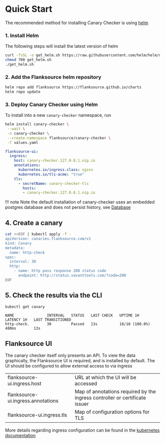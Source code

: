 # Quick Start

The recommended method for installing Canary Checker is using [helm](https://helm.sh/)

### 1. Install Helm

The following steps will install the latest version of helm

```bash
curl -fsSL -o get_helm.sh https://raw.githubusercontent.com/helm/helm/main/scripts/get-helm-3
chmod 700 get_helm.sh
./get_helm.sh
```

### 2. Add the Flanksource helm repository

```bash
helm repo add flanksource https://flanksource.github.io/charts
helm repo update
```

### 3. Deploy Canary Checker using Helm

To install into a new `canary-checker` namespace, run

```bash
helm install canary-checker \
 --wait \
 -n canary-checker \
 --create-namespace flanksource/canary-checker \
 -f values.yaml
```

```yaml title="values.yaml"
flanksource-ui:
  ingress:
    host: canary-checker.127.0.0.1.nip.io
    annotations:
      kubernetes.io/ingress.class: nginx
      kubernetes.io/tls-acme: "true"
    tls:
      - secretName: canary-checker-tls
        hosts:
        - canary-checker.127.0.0.1.nip.io
```

!!! note
    Note the default installation of canary-checker uses an embedded postgres database and does not persist history, see [Database](../database.md)

## 4. Create a canary

```bash
cat <<EOF | kubectl apply -f -
apiVersion: canaries.flanksource.com/v1
kind: Canary
metadata:
  name: http-check
spec:
  interval: 30
  http:
    - name: http pass response 200 status code
      endpoint: http://status.savanttools.com/?code=200
EOF
```

## 5. Check the results via the CLI

```bash
kubectl get canary
```

``` title="sample output"
NAME               INTERVAL   STATUS   LAST CHECK   UPTIME 1H        LATENCY 1H   LAST TRANSITIONED
http-check.        30         Passed   13s          18/18 (100.0%)   480ms        13s
```

## Flanksource UI

The canary checker itself only presents an API.  To view the data graphically, the Flanksource UI is required, and is installed by default. The UI should be configured to allow external access to via ingress

|                                    |                                                              |
| ---------------------------------- | ------------------------------------------------------------ |
| flanksource-ui.ingress.host        | URL at which the UI will be accessed                         |
| flanksource-ui.ingress.annotations | Map of annotations required by the ingress controller or certificate issuer |
| flanksource-ui.ingress.tls         | Map of configuration options for TLS                         |

More details regarding ingress configuration can be found in the [kubernetes documentation](https://kubernetes.io/docs/concepts/services-networking/ingress/)
